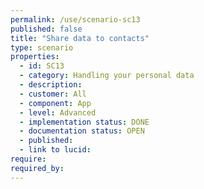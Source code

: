 ```yaml
---
permalink: /use/scenario-sc13
published: false
title: "Share data to contacts"
type: scenario
properties:
  - id: SC13
  - category: Handling your personal data
  - description: 
  - customer: All
  - component: App
  - level: Advanced
  - implementation status: DONE
  - documentation status: OPEN
  - published: 
  - link to lucid: 
require:
required_by:
---
```

